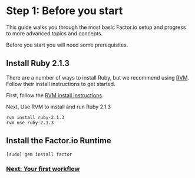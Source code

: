 # Step 1: Before you start

This guide walks you through the most basic Factor.io setup and progress to more advanced topics and concepts.

Before you start you will need some prerequisites.


## Install Ruby 2.1.3
There are  a number of ways to install Ruby, but we recommend using [RVM](https://rvm.io/). Follow their install instructions to get started.

First, follow the [RVM install instructions](https://rvm.io/rvm/install).

Next, Use RVM to install and run Ruby 2.1.3
```shell
rvm install ruby-2.1.3
rvm use ruby-2.1.3
```

## Install the Factor.io Runtime

```shell
[sudo] gem install factor
```

### [Next: Your first workflow](/learn/step_2_your_first_command)